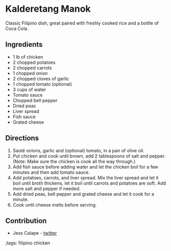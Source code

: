# Kalderetang Manok

Classic Filipino dish, great paired with freshly cooked rice and a bottle of Coca Cola.

## Ingredients

- 1 lb of chicken
- 2 chopped potatoes
- 2 chopped carrots
- 1 chopped onion
- 2 chopped cloves of garlic
- 1 chopped tomato (optional)
- 3 cups of water
- Tomato sauce
- Chopped bell pepper
- Dried peas
- Liver spread
- Fish sauce
- Grated cheese

## Directions

1. Sauté onions, garlic and (optional) tomato, in a pan of olive oil.   
2. Put chicken and cook until brown, add 2 tablespoons of salt and pepper. (Note: Make sure the chicken is cook all the way through.)
3. Add fish sauce before adding water and let the chicken boil for a few minutes and then add tomato sauce. 
4. Add potatoes, carrots, and liver spread. Mix the liver spread and let it boil until broth thickens, let it boil until carrots and potatoes are soft. Add more salt and pepper if needed.
5. Add dried peas, bell pepper and grated cheese and let it cook for a minute.  
6. Cook until cheese melts before serving. 

## Contribution

- Jess Calape - [twitter](https://twitter.com/justjess1128)

;tags: filipino chicken